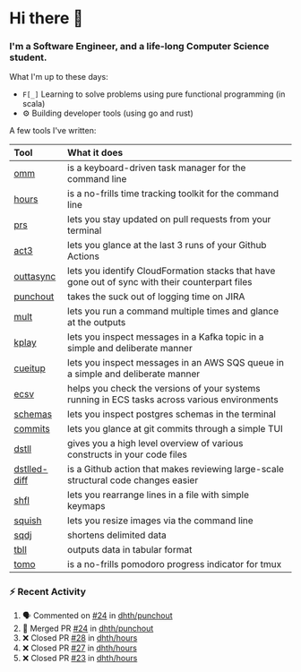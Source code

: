 Hi there 👋
===

### I'm a Software Engineer, and a life-long Computer Science student.


What I'm up to these days:

- `F[_]` Learning to solve problems using pure functional programming (in scala)
- ⚙️ Building developer tools (using go and rust)

A few tools I've written:

| Tool                                                        | What it does                                                                                    |
|:------------------------------------------------------------|:------------------------------------------------------------------------------------------------|
| [omm](https://github.com/dhth/omm)                          | is a keyboard-driven task manager for the command line                                          |
| [hours](https://github.com/dhth/hours)                      | is a no-frills time tracking toolkit for the command line                                       |
| [prs](https://github.com/dhth/prs)                          | lets you stay updated on pull requests from your terminal                                       |
| [act3](https://github.com/dhth/act3)                        | lets you glance at the last 3 runs of your Github Actions                                       |
| [outtasync](https://github.com/dhth/outtasync)              | lets you identify CloudFormation stacks that have gone out of sync with their counterpart files |
| [punchout](https://github.com/dhth/punchout)                | takes the suck out of logging time on JIRA                                                      |
| [mult](https://github.com/dhth/mult)                        | lets you run a command multiple times and glance at the outputs                                 |
| [kplay](https://github.com/dhth/kplay)                      | lets you inspect messages in a Kafka topic in a simple and deliberate manner                    |
| [cueitup](https://github.com/dhth/cueitup)                  | lets you inspect messages in an AWS SQS queue in a simple and deliberate manner                 |
| [ecsv](https://github.com/dhth/ecsv)                        | helps you check the versions of your systems running in ECS tasks across various environments   |
| [schemas](https://github.com/dhth/schemas)                  | lets you inspect postgres schemas in the terminal                                               |
| [commits](https://github.com/dhth/commits)                  | lets you glance at git commits through a simple TUI                                             |
| [dstll](https://github.com/dhth/dstll)                      | gives you a high level overview of various constructs in your code files                        |
| [dstlled-diff](https://github.com/dhth/dstlled-diff-action) | is a Github action that makes reviewing large-scale structural code changes easier              |
| [shfl](https://github.com/dhth/shfl)                        | lets you rearrange lines in a file with simple keymaps                                          |
| [squish](https://github.com/dhth/squish)                    | lets you resize images via the command line                                                     |
| [sqdj](https://github.com/dhth/sqdj)                        | shortens delimited data                                                                         |
| [tbll](https://github.com/dhth/tbll)                        | outputs data in tabular format                                                                  |
| [tomo](https://github.com/dhth/tomo)                        | is a no-frills pomodoro progress indicator for tmux                                             |

### :zap: Recent Activity

<!--START_SECTION:activity-->
1. 🗣 Commented on [#24](https://github.com/dhth/punchout/pull/24#issuecomment-2585850007) in [dhth/punchout](https://github.com/dhth/punchout)
2. 🎉 Merged PR [#24](https://github.com/dhth/punchout/pull/24) in [dhth/punchout](https://github.com/dhth/punchout)
3. ❌ Closed PR [#28](https://github.com/dhth/hours/pull/28) in [dhth/hours](https://github.com/dhth/hours)
4. ❌ Closed PR [#27](https://github.com/dhth/hours/pull/27) in [dhth/hours](https://github.com/dhth/hours)
5. ❌ Closed PR [#23](https://github.com/dhth/hours/pull/23) in [dhth/hours](https://github.com/dhth/hours)
<!--END_SECTION:activity-->
